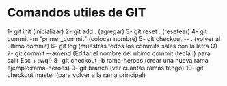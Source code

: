 # Comandos utiles de GIT
1- git init                         (inicializar)
2- git add .                        (agregar)
3- git reset .                      (resetear)
4- git commit -m "primer_commit"    (colocar nombre)
5- git checkout -- .                (volver al ultimo commit)
6- git log                          (muestras todos los commits sales con la letra Q)
7- git commit --amend         (Editar el nombre del ultimo commit (tecla i) para salir Esc + :wq!)
8- git checkout -b rama-heroes      (crear una nueva rama ejemplo:rama-heroes)
9- git branch                       (ver cuantas ramas tengo)
10- git checkout master             (para volver a la rama principal) 

